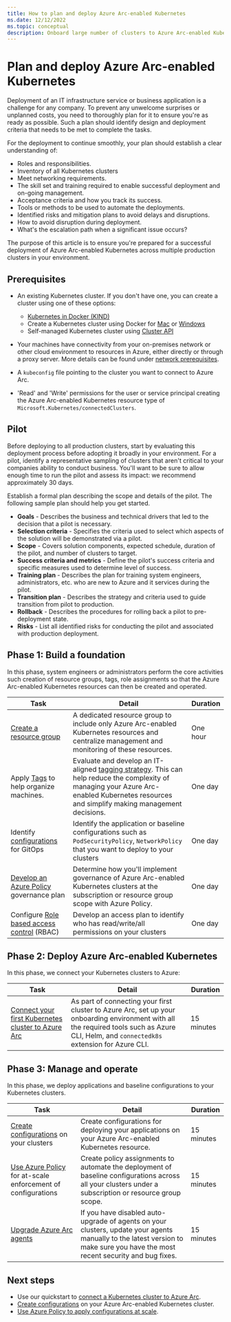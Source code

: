 ```yaml
---
title: How to plan and deploy Azure Arc-enabled Kubernetes
ms.date: 12/12/2022
ms.topic: conceptual
description: Onboard large number of clusters to Azure Arc-enabled Kubernetes for configuration management
---
```


# Plan and deploy Azure Arc-enabled Kubernetes

Deployment of an IT infrastructure service or business application is a challenge for any company. To prevent any unwelcome surprises or unplanned costs, you need to thoroughly plan for it to ensure you're as ready as possible. Such a plan should identify design and deployment criteria that needs to be met to complete the tasks.

For the deployment to continue smoothly, your plan should establish a clear understanding of:

* Roles and responsibilities.
* Inventory of all Kubernetes clusters
* Meet networking requirements.
* The skill set and training required to enable successful deployment and on-going management.
* Acceptance criteria and how you track its success.
* Tools or methods to be used to automate the deployments.
* Identified risks and mitigation plans to avoid delays and disruptions.
* How to avoid disruption during deployment.
* What's the escalation path when a significant issue occurs?

The purpose of this article is to ensure you're prepared for a successful deployment of Azure Arc-enabled Kubernetes across multiple production clusters in your environment.

## Prerequisites

* An existing Kubernetes cluster. If you don't have one, you can create a cluster using one of these options:
    - [Kubernetes in Docker (KIND)](https://kind.sigs.k8s.io/)
    - Create a Kubernetes cluster using Docker for [Mac](https://docs.docker.com/docker-for-mac/#kubernetes) or [Windows](https://docs.docker.com/docker-for-windows/#kubernetes)
    - Self-managed Kubernetes cluster using [Cluster API](https://cluster-api.sigs.k8s.io/user/quick-start.html)

* Your machines have connectivity from your on-premises network or other cloud environment to resources in Azure, either directly or through a proxy server. More details can be found under [network prerequisites](quickstart-connect-cluster.md#meet-network-requirements).

* A `kubeconfig` file pointing to the cluster you want to connect to Azure Arc.
* 'Read' and 'Write' permissions for the user or service principal creating the Azure Arc-enabled Kubernetes resource type of `Microsoft.Kubernetes/connectedClusters`.

## Pilot

Before deploying to all production clusters, start by evaluating this deployment process before adopting it broadly in your environment. For a pilot, identify a representative sampling of clusters that aren't critical to your companies ability to conduct business. You'll want to be sure to allow enough time to run the pilot and assess its impact: we recommend approximately 30 days.

Establish a formal plan describing the scope and details of the pilot. The following sample plan should help you get started.

* **Goals** - Describes the business and technical drivers that led to the decision that a pilot is necessary.
* **Selection criteria** - Specifies the criteria used to select which aspects of the solution will be demonstrated via a pilot.
* **Scope** - Covers solution components, expected schedule, duration of the pilot, and number of clusters to target.
* **Success criteria and metrics** - Define the pilot's success criteria and specific measures used to determine level of success.
* **Training plan** - Describes the plan for training system engineers, administrators, etc. who are new to Azure and it services during the pilot.
* **Transition plan** - Describes the strategy and criteria used to guide transition from pilot to production.
* **Rollback** - Describes the procedures for rolling back a pilot to pre-deployment state.
* **Risks** - List all identified risks for conducting the pilot and associated with production deployment.

## Phase 1: Build a foundation

In this phase, system engineers or administrators perform the core activities such creation of resource groups, tags, role assignments so that the Azure Arc-enabled Kubernetes resources can then be created and operated.

|Task |Detail |Duration |
|-----|-------|---------|
| [Create a resource group](../../azure-resource-manager/management/manage-resource-groups-portal.md#create-resource-groups) | A dedicated resource group to include only Azure Arc-enabled Kubernetes resources and centralize management and monitoring of these resources. | One hour |
| Apply [Tags](../../azure-resource-manager/management/tag-resources.md) to help organize machines. | Evaluate and develop an IT-aligned [tagging strategy](/azure/cloud-adoption-framework/decision-guides/resource-tagging/). This can help reduce the complexity of managing your Azure Arc-enabled Kubernetes resources and simplify making management decisions. | One day |
| Identify [configurations](tutorial-use-gitops-connected-cluster.md) for GitOps | Identify the application or baseline configurations such as `PodSecurityPolicy`, `NetworkPolicy` that you want to deploy to your clusters | One day |
| [Develop an Azure Policy](../../governance/policy/overview.md) governance plan | Determine how you'll implement governance of Azure Arc-enabled Kubernetes clusters at the subscription or resource group scope with Azure Policy. | One day |
| Configure [Role based access control](../../role-based-access-control/overview.md) (RBAC) | Develop an access plan to identify who has read/write/all permissions on your clusters | One day |

## Phase 2: Deploy Azure Arc-enabled Kubernetes

In this phase, we connect your Kubernetes clusters to Azure:

|Task |Detail |Duration |
|-----|-------|---------|
| [Connect your first Kubernetes cluster to Azure Arc](quickstart-connect-cluster.md) | As part of connecting your first cluster to Azure Arc, set up your onboarding environment with all the required tools such as Azure CLI, Helm,  and `connectedk8s` extension for Azure CLI. | 15 minutes |

## Phase 3: Manage and operate

In this phase, we deploy applications and baseline configurations to your Kubernetes clusters.

|Task |Detail |Duration |
|-----|-------|---------|
|[Create configurations](tutorial-use-gitops-connected-cluster.md) on your clusters | Create configurations for deploying your applications on your Azure Arc-enabled Kubernetes resource. | 15 minutes |
|[Use Azure Policy](use-azure-policy.md) for at-scale enforcement of configurations | Create policy assignments to automate the deployment of baseline configurations across all your clusters under a subscription or resource group scope. | 15 minutes |
| [Upgrade Azure Arc agents](agent-upgrade.md) | If you have disabled auto-upgrade of agents on your clusters, update your agents manually to the latest version to make sure you have the most recent security and bug fixes. | 15 minutes |

## Next steps

* Use our quickstart to [connect a Kubernetes cluster to Azure Arc](./quickstart-connect-cluster.md).
* [Create configurations](./tutorial-use-gitops-connected-cluster.md) on your Azure Arc-enabled Kubernetes cluster.
* [Use Azure Policy to apply configurations at scale](./use-azure-policy.md).
